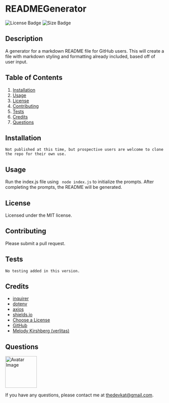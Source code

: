 
# READMEGenerator

<img src="https://img.shields.io/badge/license-MIT-green" alt="License Badge">
<img src="https://img.shields.io/github/repo-size/katjones23/READMEGenerator" alt="Size Badge">


## Description 

A generator for a markdown README file for GitHub users.  This will create a file with markdown styling and formatting already included, based off of user input.


## Table of Contents

1. [Installation](#installation)
1. [Usage](#usage)
1. [License](#license)
1. [Contributing](#contributing)
1. [Tests](#tests)
1. [Credits](#credits)
1. [Questions](#questions)


## Installation

```
Not published at this time, but prospective users are welcome to clone the repo for their own use.
```

## Usage 

Run the index.js file using ``` node index.js```  to initialize the prompts.  After completing the prompts, the README will be generated.


## License

Licensed under the MIT license.


## Contributing

Please submit a pull request.


## Tests

```
No testing added in this version.
```

## Credits

* [inquirer](https://www.npmjs.com/package/inquirer)
* [dotenv](https://www.npmjs.com/package/dotenv)
* [axios](https://www.npmjs.com/package/axios)
* [shields.io](https://shields.io/)
* [Choose a License](https://choosealicense.com/)
* [GitHub](https://github.com/)
* [Melody Kirshberg (verlitas)](https://github.com/verlitas/Developer-Profile-Generator)

## Questions

<img src="https://avatars0.githubusercontent.com/u/53064219?v=4" alt="Avatar Image" width="100" height="100">

If you have any questions, please contact me at <a href="mailto:thedevkat@gmail.com">thedevkat@gmail.com</a>.
